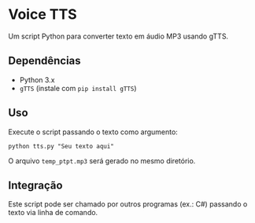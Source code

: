 # Voice TTS
Um script Python para converter texto em áudio MP3 usando gTTS.

## Dependências
- Python 3.x
- `gTTS` (instale com `pip install gTTS`)

## Uso
Execute o script passando o texto como argumento:

`python tts.py "Seu texto aqui"`

O arquivo `temp_ptpt.mp3` será gerado no mesmo diretório.

## Integração
Este script pode ser chamado por outros programas (ex.: C#) passando o texto via linha de comando.
